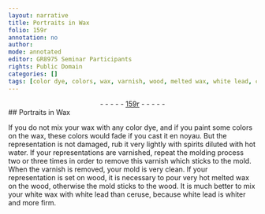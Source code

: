 ```yaml
---
layout: narrative
title: Portraits in Wax
folio: 159r
annotation: no
author:
mode: annotated
editor: GR8975 Seminar Participants
rights: Public Domain
categories: []
tags: [color dye, colors, wax, varnish, wood, melted wax, white lead, ceruse]
---
```


 <div class="folio" align="center">- - - - - <a href="http://gallica.bnf.fr/ark:/12148/btv1b10500001g/f323.item.r=" target="_blank">159r</a> - - - - - </div> 
## Portraits in Wax

 
If you do not mix your wax with any <span class="material">color dye</span>, and if you paint some <span class="material">colors</span> on the <span class="material">wax</span>, these <span class="material">colors</span> would fade if you cast it en noyau. But the representation is not damaged, rub it very lightly with <span class="tool">spirits</span> diluted with hot <span class="tool">water</span>. If your representations are varnished, repeat the molding process two or three times in order to remove this varnish which sticks to the mold. When the <span class="material">varnish</span> is removed, your mold is very clean. If your representation is set on <span class="material">wood</span>, it is necessary to pour very hot <span class="material">melted wax</span> on the <span class="material">wood</span>, otherwise the mold sticks to the wood. It is much better to mix your white wax with <span class="material">white lead</span> than <span class="material">ceruse</span>, because <span class="material">white lead</span> is whiter and more firm.
 
